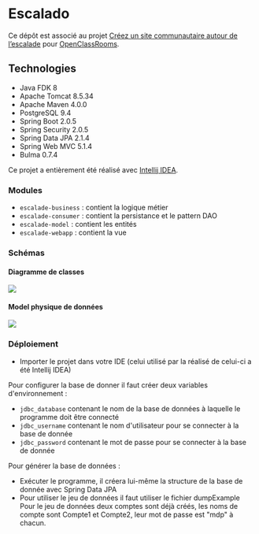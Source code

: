 # Escalado

Ce dépôt est associé au projet [Créez un site communautaire autour de l’escalade](https://openclassrooms.com/fr/projects/128/assignment) pour [OpenClassRooms](https://openclassrooms.com).

## Technologies

- Java FDK 8
- Apache Tomcat 8.5.34
- Apache Maven 4.0.0
- PostgreSQL 9.4
- Spring Boot 2.0.5
- Spring Security 2.0.5
- Spring Data JPA 2.1.4
- Spring Web MVC 5.1.4
- Bulma 0.7.4


Ce projet a entièrement été réalisé avec [Intellij IDEA](https://www.jetbrains.com/idea/).

### Modules

- `escalade-business` : contient la logique métier
- `escalade-consumer` : contient la persistance et le pattern DAO
- `escalade-model` : contient les entités
- `escalade-webapp` : contient la vue

### Schémas

#### Diagramme de classes

![](http://image.noelshack.com/fichiers/2019/22/1/1558962835-diagramme-classes.png)

#### Model physique de données

![](http://image.noelshack.com/fichiers/2019/22/1/1558962836-model-physique-de-donnees.png)

### Déploiement

- Importer le projet dans votre IDE (celui utilisé par la réalisé de celui-ci a été Intellij IDEA)

Pour configurer la base de donner il faut créer deux variables d'environnement :
- `jdbc_database` contenant le nom de la base de données à laquelle le programme doit être connecté
- `jdbc_username` contenant le nom d'utilisateur pour se connecter à la base de donnée
- `jdbc_password` contenant le mot de passe pour se connecter à la base de donnée

Pour générer la base de données :
- Exécuter le programme, il créera lui-même la structure de la base de donnée avec Spring Data JPA
- Pour utiliser le jeu de données il faut utiliser le fichier dumpExample
Pour le jeu de données deux comptes sont déjà créés, les noms de compte sont Compte1 et Compte2, leur mot de passe est "mdp" à chacun.